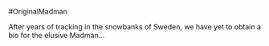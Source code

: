---
---
#OriginalMadman

After years of tracking in the snowbanks of Sweden, we have yet to obtain a bio for the elusive Madman...
